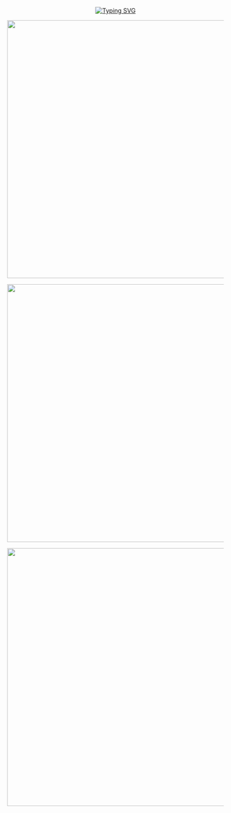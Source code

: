 
<p align="center"> 
  <a href="https://git.io/typing-svg"><img src="https://readme-typing-svg.demolab.com?font=Righteous&size=32&duration=3000&pause=1000&color=8F7FD3DE&center=true&vCenter=true&repeat=false&width=435&lines=Hello!+Welecom+to+Doge2077+!" alt="Typing SVG" /></a>
</p>

<p align="center"> 
  <img src="https://github-readme-stats-sand-three-38.vercel.app/api?username=Doge2077&show_icons=true&theme=cobalt&hide_border=true&include_all_commits=true&count_private=true" width="600"/>
</p>

<p align="center"> 
  <img src="https://github-profile-trophy.vercel.app/?username=Doge2077&rank=SECRET,SSS,SS,S,AAA,AA,A,B&theme=dracula&column=-1&no-frame=true" width="600"/>
</p>


<p align="center"> 
  <img src="https://github-readme-activity-graph-chi.vercel.app/graph?username=Doge2077&theme=tokyo-night" width="600"/>
</p>
